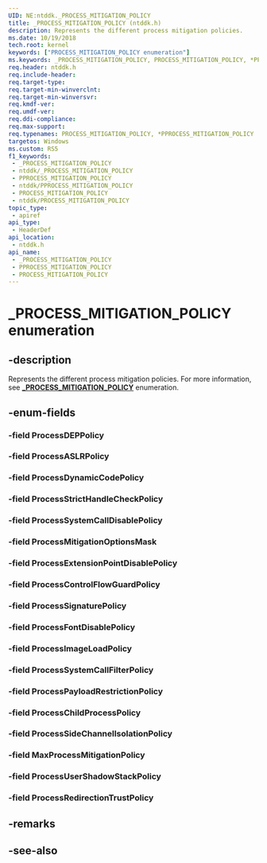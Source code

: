 ```yaml
---
UID: NE:ntddk._PROCESS_MITIGATION_POLICY
title: _PROCESS_MITIGATION_POLICY (ntddk.h)
description: Represents the different process mitigation policies.
ms.date: 10/19/2018
tech.root: kernel
keywords: ["PROCESS_MITIGATION_POLICY enumeration"]
ms.keywords: _PROCESS_MITIGATION_POLICY, PROCESS_MITIGATION_POLICY, *PPROCESS_MITIGATION_POLICY,
req.header: ntddk.h
req.include-header: 
req.target-type: 
req.target-min-winverclnt: 
req.target-min-winversvr: 
req.kmdf-ver: 
req.umdf-ver: 
req.ddi-compliance: 
req.max-support: 
req.typenames: PROCESS_MITIGATION_POLICY, *PPROCESS_MITIGATION_POLICY
targetos: Windows
ms.custom: RS5
f1_keywords:
 - _PROCESS_MITIGATION_POLICY
 - ntddk/_PROCESS_MITIGATION_POLICY
 - PPROCESS_MITIGATION_POLICY
 - ntddk/PPROCESS_MITIGATION_POLICY
 - PROCESS_MITIGATION_POLICY
 - ntddk/PROCESS_MITIGATION_POLICY
topic_type:
 - apiref
api_type:
 - HeaderDef
api_location:
 - ntddk.h
api_name:
 - _PROCESS_MITIGATION_POLICY
 - PPROCESS_MITIGATION_POLICY
 - PROCESS_MITIGATION_POLICY
---
```


# _PROCESS_MITIGATION_POLICY enumeration


## -description

Represents the different process mitigation policies. For more information, see [**_PROCESS_MITIGATION_POLICY**](/windows/win32/api/winnt/ne-winnt-process_mitigation_policy) enumeration.

## -enum-fields

### -field ProcessDEPPolicy 

### -field ProcessASLRPolicy 

### -field ProcessDynamicCodePolicy 

### -field ProcessStrictHandleCheckPolicy 

### -field ProcessSystemCallDisablePolicy 

### -field ProcessMitigationOptionsMask 

### -field ProcessExtensionPointDisablePolicy 

### -field ProcessControlFlowGuardPolicy 

### -field ProcessSignaturePolicy 

### -field ProcessFontDisablePolicy 

### -field ProcessImageLoadPolicy 

### -field ProcessSystemCallFilterPolicy 

### -field ProcessPayloadRestrictionPolicy 

### -field ProcessChildProcessPolicy 

### -field ProcessSideChannelIsolationPolicy 

### -field MaxProcessMitigationPolicy 

### -field ProcessUserShadowStackPolicy

### -field ProcessRedirectionTrustPolicy

## -remarks

## -see-also

